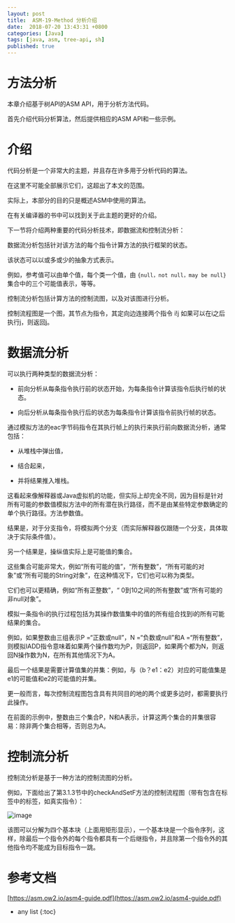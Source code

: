 ```yaml
---
layout: post
title:  ASM-19-Method 分析介绍
date:  2018-07-20 13:43:31 +0800
categories: [Java]
tags: [java, asm, tree-api, sh]
published: true
---
```


# 方法分析

本章介绍基于树API的ASM API，用于分析方法代码。

首先介绍代码分析算法，然后提供相应的ASM API和一些示例。

# 介绍

代码分析是一个非常大的主题，并且存在许多用于分析代码的算法。

在这里不可能全部展示它们，这超出了本文的范围。

实际上，本部分的目的只是概述ASM中使用的算法。

在有关编译器的书中可以找到关于此主题的更好的介绍。

下一节将介绍两种重要的代码分析技术，即数据流和控制流分析：

数据流分析包括针对该方法的每个指令计算方法的执行框架的状态。

该状态可以以或多或少的抽象方式表示。

例如，参考值可以由单个值，每个类一个值，由 `{null，not null，may be null}` 集合中的三个可能值表示，等等。

控制流分析包括计算方法的控制流图，以及对该图进行分析。

控制流程图是一个图，其节点为指令，其定向边连接两个指令 i!j 如果可以在i之后执行j，则返回j。

# 数据流分析

可以执行两种类型的数据流分析：

- 前向分析从每条指令执行前的状态开始，为每条指令计算该指令后执行帧的状态。

- 向后分析从每条指令执行后的状态为每条指令计算该指令前执行帧的状态。

通过模拟方法的eac字节码指令在其执行帧上的执行来执行前向数据流分析，通常包括：

- 从堆栈中弹出值，

- 结合起来，

- 并将结果推入堆栈。

这看起来像解释器或Java虚拟机的功能，但实际上却完全不同，因为目标是针对所有可能的参数值模拟方法中的所有潜在执行路径，而不是由某些特定参数确定的单个执行路径。方法参数值。

结果是，对于分支指令，将模拟两个分支（而实际解释器仅跟随一个分支，具体取决于实际条件值）。

另一个结果是，操纵值实际上是可能值的集合。

这些集合可能非常大，例如“所有可能的值”，“所有整数”，“所有可能的对象”或“所有可能的String对象”，在这种情况下，它们也可以称为类型。

它们也可以更精确，例如“所有正整数”，“ 0到10之间的所有整数”或“所有可能的非null对象”。

模拟一条指令i的执行过程包括为其操作数值集中的值的所有组合找到i的所有可能结果的集合。

例如，如果整数由三组表示P =“正数或null”，N =“负数或null”和A =“所有整数”，则模拟IADD指令意味着如果两个操作数均为P，则返回P，如果两个都为N，则返回N操作数为N，在所有其他情况下为A。

最后一个结果是需要计算值集的并集：例如，与（b？e1：e2）对应的可能值集是e1的可能值和e2的可能值的并集。

更一般而言，每次控制流程图包含具有共同目的地的两个或更多边时，都需要执行此操作。

在前面的示例中，整数由三个集合P，N和A表示，计算这两个集合的并集很容易：除非两个集合相等，否则总为A。

# 控制流分析

控制流分析是基于一种方法的控制流图的分析。

例如，下面给出了第3.1.3节中的checkAndSetF方法的控制流程图（带有包含在标签中的标签，如真实指令）：

![image](https://user-images.githubusercontent.com/18375710/70874812-c706a380-1fee-11ea-931e-040fb8c2c6a0.png)

该图可以分解为四个基本块（上面用矩形显示），一个基本块是一个指令序列，这样，除最后一个指令外的每个指令都具有一个后继指令，并且除第一个指令外的其他指令均不能成为目标指令一跳。

# 参考文档

[https://asm.ow2.io/asm4-guide.pdf](https://asm.ow2.io/asm4-guide.pdf)

* any list
{:toc}
